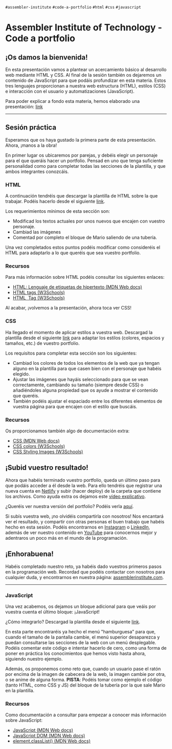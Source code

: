 `#assembler-institute` `#code-a-portfolio` `#html` `#css` `#javascript`

# Assembler Institute of Technology - Code a portfolio

## ¡Os damos la bienvenida!

En esta presentación vamos a plantear un acercamiento básico al desarrollo web mediante HTML y CSS. Al final de la sesión también os dejaremos un contenido de JavaScript para que podáis profundizar en esta materia. Estos tres lenguajes proporcionan a nuestra web estructura (HTML), estilos (CSS) e interacción con el usuario y automatizaciones (JavaScript).

Para poder explicar a fondo esta materia, hemos elaborado una presentación: [link](https://docs.google.com/presentation/d/1gdPKCbsBYzG2BgYqKqivz04b7GFPKSsIWOEdRpc61wk/edit?usp=sharing)

<hr>

## Sesión práctica

Esperamos que os haya gustado la primera parte de esta presentación. Ahora, ¡manos a la obra!

En primer lugar os ubicaremos por parejas, y debéis elegir un personaje para el que queráis hacer un portfolio. Pensad en uno que tenga suficiente personalidad como para completar todas las secciones de la plantilla, y que ambos integrantes conozcáis.

### **HTML**

A continuación tendréis que descargar la plantilla de HTML sobre la que trabajar. Podéis hacerlo desde el siguiente [link](https://github.com/assembler-institute/code-your-portfolio/blob/01-html-template/index.html). 

Los requerimientos mínimos de esta sección son:
- Modificad los textos actuales por unos nuevos que encajen con vuestro personaje.
- Cambiad las imágenes 
- Comentad por completo el bloque de Mario saliendo de una tubería.

Una vez completados estos puntos podéis modificar como consideréis el HTML para adaptarlo a lo que queréis que sea vuestro portfolio.

### Recursos

Para más información sobre HTML podéis consultar los siguientes enlaces:

- [HTML: Lenguaje de etiquetas de hipertexto (MDN Web docs)](https://developer.mozilla.org/es/docs/Web/HTML)
- [HTML tags (W3Schools)](https://www.w3schools.com/TAgs/default.asp)
- [HTML <img> Tag (W3Schools)](https://www.w3schools.com/tags/tag_img.asp)

Al acabar, ¡volvemos a la presentación, ahora toca ver CSS!

### **CSS**

Ha llegado el momento de aplicar estilos a vuestra web. Descargad la plantilla desde el siguiente [link](https://github.com/assembler-institute/code-your-portfolio/blob/02-css-template/style.css) para adaptar los estilos (colores, espacios y tamaños, etc.) de vuestro portfolio.

Los requisitos para completar esta sección son los siguientes:
- Cambiad los colores de todos los elementos de la web que ya tengan alguno en la plantilla para que casen bien con el personaje que habéis elegido.
- Ajustar las imágenes que hayáis seleccionado para que se vean correctamente, cambiando su tamaño (siempre desde CSS) o añadiéndoles alguna propiedad que os ayude a mostrar el contenido que queréis.
- También podéis ajustar el espaciado entre los diferentes elementos de vuestra página para que encajen con el estilo que buscáis.

### Recursos

Os proporcionamos también algo de documentación extra:

- [CSS (MDN Web docs)](https://developer.mozilla.org/es/docs/Web/CSS)
- [CSS colors (W3Schools)](https://www.w3schools.com/css/css_colors.asp)
- [CSS Styling Images (W3Schools)](https://www.w3schools.com/css/css3_images.asp)

## ¡Subid vuestro resultado!

Ahora que habéis terminado vuestro portfolio, queda un último paso para que podáis acceder a él desde la web. Para ello tendréis que registrar una nueva cuenta en [Netlify](https://www.netlify.com/) y subir (hacer deploy) de la carpeta que contiene los archivos. Como ayuda extra os dejamos este [vídeo explicativo](https://www.youtube.com/watch?v=q9AlnqGv8jI).

¿Queréis ver nuestra versión del portfolio? Podéis verla [aquí](https://assembler-code-portfolio.netlify.app/).

Si subís vuestra web, ¡no olvidéis compartirla con nosotros! Nos encantará ver el resultado, y compartir con otras personas el buen trabajo que habéis hecho en esta sesión. Podéis encontrarnos en [Instagram](https://www.instagram.com/assemblerinstitute/) o [LinkedIn](https://www.linkedin.com/school/assembler-institute-technology), además de ver nuestro contenido en [YouTube](https://www.youtube.com/channel/UCF7Z58Wc9HwLzypyC8ykLYA) para conocernos mejor y adentraros un poco más en el mundo de la programación.

## ¡Enhorabuena!

Habéis completado nuestro reto, ya habéis dado vuestros primeros pasos en la programación web. Recordad que podéis contactar con nosotros para cualquier duda, y encontrarnos en nuestra página: [assemblerinstitute.com](https://assemblerinstitute.com/).

<hr>

### **JavaScript**

Una vez acabemos, os dejamos un bloque adicional para que veáis por vuestra cuenta el último bloque: ¡JavaScript!

¿Cómo integrarlo? Descargad la plantilla desde el siguiente [link](https://github.com/assembler-institute/code-your-portfolio/blob/03-js-template/script.js).

En esta parte encontraréis ya hecho el menú "hamburguesa" para que, cuando el tamaño de la pantalla cambie, el menú superior desaparezca y puedan consultarse las secciones de la web con un menú desplegable. Podéis comentar este código e intentar hacerlo de cero, como una forma de poner en práctica los conocimientos que hemos visto hasta ahora, siguiendo nuestro ejemplo.

Además, os proponemos como reto que, cuando un usuario pase el ratón por encima de la imagen de cabecera de la web, la imagen cambie por otra, o se anime de alguna forma. **PISTA**: Podéis tomar como ejemplo el código (tanto HTML, como CSS y JS) del bloque de la tubería por la que sale Mario en la plantilla.

### Recursos

Como documentación a consultar para empezar a conocer más información sobre JavaScript:

- [JavaScript (MDN Web docs)](https://developer.mozilla.org/es/docs/Web/JavaScript)
- [JavaScript DOM (MDN Web docs)](https://developer.mozilla.org/es/docs/Glossary/DOM)
- [element.classList() (MDN Web docs)](https://developer.mozilla.org/es/docs/Web/API/Element/classList)
